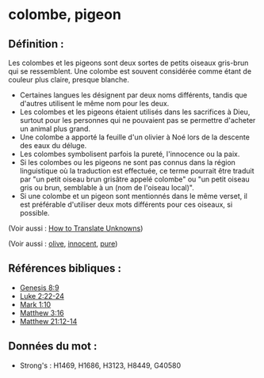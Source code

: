 # colombe, pigeon

## Définition :

Les colombes et les pigeons sont deux sortes de petits oiseaux gris-brun qui se ressemblent. Une colombe est souvent considérée comme étant de couleur plus claire, presque blanche.

* Certaines langues les désignent par deux noms différents, tandis que d'autres utilisent le même nom pour les deux.
* Les colombes et les pigeons étaient utilisés dans les sacrifices à Dieu, surtout pour les personnes qui ne pouvaient pas se permettre d'acheter un animal plus grand.
* Une colombe a apporté la feuille d'un olivier à Noé lors de la descente des eaux du déluge.
* Les colombes symbolisent parfois la pureté, l'innocence ou la paix.
* Si les colombes ou les pigeons ne sont pas connus dans la région linguistique où la traduction est effectuée, ce terme pourrait être traduit par "un petit oiseau brun grisâtre appelé colombe" ou "un petit oiseau gris ou brun, semblable à un (nom de l'oiseau local)".
* Si une colombe et un pigeon sont mentionnés dans le même verset, il est préférable d'utiliser deux mots différents pour ces oiseaux, si possible.

(Voir aussi : [How to Translate Unknowns](rc://en/ta/man/translate/translate-unknown))

(Voir aussi : [olive](../other/olive.md), [innocent](../kt/innocent.md), [pure](../kt/purify.md))

## Références bibliques :

* [Genesis 8:9](rc://en/tn/help/gen/08/09)
* [Luke 2:22-24](rc://en/tn/help/luk/02/22)
* [Mark 1:10](rc://en/tn/help/mrk/01/10)
* [Matthew 3:16](rc://en/tn/help/mat/03/16)
* [Matthew 21:12-14](rc://en/tn/help/mat/21/12)

## Données du mot :

* Strong's : H1469, H1686, H3123, H8449, G40580
